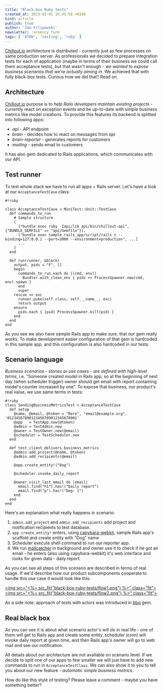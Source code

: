 ```yaml
---
title: "Black-box Ruby tests"
created_at: 2013-02-01 16:45:58 +0100
kind: article
publish: true
author: 'Jan Filipowski'
newsletter: :arkency_form
tags: [ 'ATDD', 'testing', 'ruby' ]
---
```


[Chillout.io](http://chillout.io/) architecture is distributed - currently just as few processes on same production server. As professionals we decided to prepare integration tests for each of application (maybe in terms of their business we could call them acceptance tests), but that wasn't enough - _we wanted to expose business scenarios that we're actually aiming in_. We achieved that with fully black-box tests. Curious how we did that? Read on.

<!-- more -->

## Architecture

[Chillout.io](http://chillout.io/) purpose is to _help Rails developers maintain existing projects_ - currently react on exception events and be up-to-date with simple business metrics like model creations. To provide this features its backend is splitted into following apps:

* *api* - API endpoint
* *brain* - decides how to react on messages from *api*
* *brain-reporter* - generates reports for customers
* *mailing* - sends email to customers

It has also gem dedicated to Rails applications, which communicates with our API.

## Test runner

To test whole stack we have to run all apps + Rails server. Let's have a look at our ```AcceptanceTestCase``` class:

```
#!ruby

class AcceptanceTestCase < MiniTest::Unit::TestCase
  def commands_to_run
    # Sample structure
    [
      ["bundle exec ruby -Iapi/lib api/bin/chillout-api", {"BUNDLE_GEMFILE" => "api/Gemfile"}],
      ["bundle exec sample_rails_app/script/rails s --binding=127.0.0.1 --port=3000 --environment=production", ...]
      ...
    ]
  end

  def run(runner, &block)
    output, pids = "F", []
    begin
      commands_to_run.each do |(cmd, env)|
        Bundler.with_clean_env { pids << ProcessSpawner.new(cmd, env).spawn }
      end
      super
    rescue => exc
      runner.puke(self.class, self.__name__, exc)
      return output
    ensure
      pids.each { |pid| ProcessSpawner.kill(pid) }
    end
  end
end
```

As you see we also have sample Rails app to make sure, that our gem really works. To make development easier configuration of that gem is hardcoded in this sample app, and this configuration is also hardcoded in our tests.

## Scenario language

_Business scenarios - stories or use cases - are defined with high-level terms_, i.e. "Someone created model in Rails app, so at the beginning of next day (when scheduler trigger) owner should get email with report containing model's counter increased by one". To expose that business, our product's real value, we use same terms in tests:

```
#!ruby
class SendingBusinessMetricsTest < AcceptanceTestCase
  def setup
    @name, @email, @token = "Rere", "email@example.org", '01234567890123456789012345678901'
    @app   = TestApp.new(@token)
    @admin = TestAdmin.new
    @owner = TestOwner.new(@email)
    @scheduler = TestScheduler.new
  end

  def test_client_delivers_business_metrics
    @admin.add_project(@name, @token)
    @admin.add_recipients(@email)

    @app.create_entity!("Dog")

    @scheduler.invoke_daily_report

    @owner.visit_last_email do |email|
      email.find("h1").has!("Daily report")
      email.find("p").has!("Dog: 1")
    end
  end
end
```

Here's an explanation what really happens in scenario:

1. ```admin.add_project``` and ```admin.add_recipients``` add project and notification recipients to test database.
2. ```app.create_entity!``` enters, using [capybara-webkit](https://github.com/thoughtbot/capybara-webkit), sample Rails app's scaffold and create entity with "Dog" name
3. Scheduler execute shell command to run our reporter app.
4. We run [mailcatcher](http://mailcatcher.me/) in background and owner use it to check if he got an email - he enters (also using capybara-webkit) it's web interface and looks for given data - daily report.

As you can see all steps of this scenario are described in terms of real usage. If we'd describe how our product subcomponents cooperate to handle this use case it would look like this:

<a href="/assets/images/black-box-ruby-tests/flow1.png" rel="lightbox"><img src="<%= src_fit("black-box-ruby-tests/flow1.png") %>" class="fit"></a>
<a href="/assets/images/black-box-ruby-tests/flow2.png" rel="lightbox"><img src="<%= src_fit("black-box-ruby-tests/flow2.png") %>" class="fit"></a>

As a side note: approach of tests with actors was introduced in [bbq](http://github.com/drugpl/bbq) gem.

## Real black box

As you can see it is about what scenario actor's will do in real life - one of them will get to Rails app and create some entity, scheduler (cron) will invoke daily report at given time, and then Rails app's owner will go to web mail and see our notification.

All details about our architecture are not available on scenario level. If we decide to split one of our apps to few smaller we will just have to add new commands to run in ```AcceptanceTestClass```. We can also show it to you to tell you about our new feature - _automatic simple business metrics_.

How do like this style of testing? Please leave a comment - maybe you have something better?
